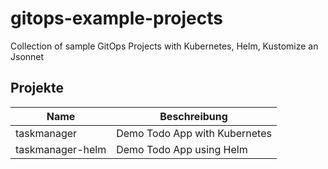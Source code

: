 # gitops-example-projects
Collection of sample GitOps Projects with Kubernetes, Helm, Kustomize an Jsonnet

## Projekte

| Name | Beschreibung |
|-----------------|-----------------|
|taskmanager|Demo Todo App with Kubernetes|
|taskmanager-helm|Demo Todo App using Helm|
